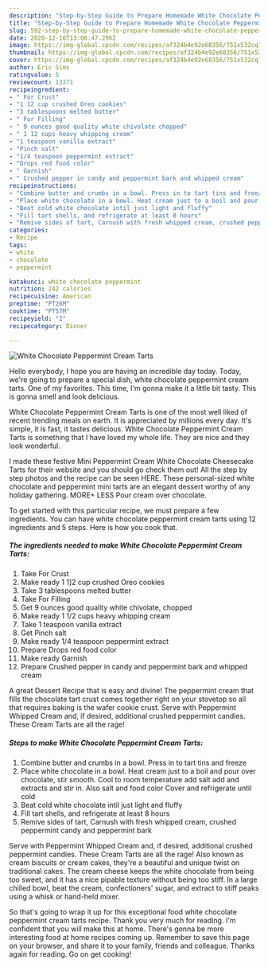 ```yaml
---
description: "Step-by-Step Guide to Prepare Homemade White Chocolate Peppermint Cream Tarts"
title: "Step-by-Step Guide to Prepare Homemade White Chocolate Peppermint Cream Tarts"
slug: 592-step-by-step-guide-to-prepare-homemade-white-chocolate-peppermint-cream-tarts
date: 2020-12-16T13:08:47.296Z
image: https://img-global.cpcdn.com/recipes/af324b4e92e68356/751x532cq70/white-chocolate-peppermint-cream-tarts-recipe-main-photo.jpg
thumbnail: https://img-global.cpcdn.com/recipes/af324b4e92e68356/751x532cq70/white-chocolate-peppermint-cream-tarts-recipe-main-photo.jpg
cover: https://img-global.cpcdn.com/recipes/af324b4e92e68356/751x532cq70/white-chocolate-peppermint-cream-tarts-recipe-main-photo.jpg
author: Eric Sims
ratingvalue: 5
reviewcount: 13271
recipeingredient:
- " For Crust"
- "1 12 cup crushed Oreo cookies"
- "3 tablespoons melted butter"
- " For Filling"
- " 9 ounces good quality white chivolate chopped"
- " 1 12 cups heavy whipping cream"
- "1 teaspoon vanilla extract"
- "Pinch salt"
- "1/4 teaspoon peppermint extract"
- "Drops red food color"
- " Garnish"
- " Crushed pepper in candy and peppermint bark and whipped cream"
recipeinstructions:
- "Combine butter and crumbs in a bowl. Press in to tart tins and freeze"
- "Place white chocolate in a bowl. Heat cream just to a boil and pour over chocolate, stir smooth. Cool to room temperature add salt add and extracts and stir in. Also salt and food color Cover and refrigerate until cold"
- "Beat cold white chocolate intil just light and fluffy"
- "Fill tart shells, and refrigerate at least 8 hours"
- "Remive sides of tart, Carnush with fresh whipped cream, crushed peppermint candy and peppermint bark"
categories:
- Recipe
tags:
- white
- chocolate
- peppermint

katakunci: white chocolate peppermint 
nutrition: 242 calories
recipecuisine: American
preptime: "PT26M"
cooktime: "PT57M"
recipeyield: "2"
recipecategory: Dinner

---
```



![White Chocolate Peppermint Cream Tarts](https://img-global.cpcdn.com/recipes/af324b4e92e68356/751x532cq70/white-chocolate-peppermint-cream-tarts-recipe-main-photo.jpg)

Hello everybody, I hope you are having an incredible day today. Today, we're going to prepare a special dish, white chocolate peppermint cream tarts. One of my favorites. This time, I'm gonna make it a little bit tasty. This is gonna smell and look delicious.

White Chocolate Peppermint Cream Tarts is one of the most well liked of recent trending meals on earth. It is appreciated by millions every day. It's simple, it is fast, it tastes delicious. White Chocolate Peppermint Cream Tarts is something that I have loved my whole life. They are nice and they look wonderful.

I made these festive Mini Peppermint Cream White Chocolate Cheesecake Tarts for their website and you should go check them out! All the step by step photos and the recipe can be seen HERE. These personal-sized white chocolate and peppermint mini tarts are an elegant dessert worthy of any holiday gathering. MORE+ LESS Pour cream over chocolate.


To get started with this particular recipe, we must prepare a few ingredients. You can have white chocolate peppermint cream tarts using 12 ingredients and 5 steps. Here is how you cook that.

<!--inarticleads1-->

##### The ingredients needed to make White Chocolate Peppermint Cream Tarts:

1. Take  For Crust
1. Make ready 1 1]2 cup crushed Oreo cookies
1. Take 3 tablespoons melted butter
1. Take  For Filling
1. Get  9 ounces good quality white chivolate, chopped
1. Make ready  1 1/2 cups heavy whipping cream
1. Take 1 teaspoon vanilla extract
1. Get Pinch salt
1. Make ready 1/4 teaspoon peppermint extract
1. Prepare Drops red food color
1. Make ready  Garnish
1. Prepare  Crushed pepper in candy and peppermint bark and whipped cream


A great Dessert Recipe that is easy and divine! The peppermint cream that fills the chocolate tart crust comes together right on your stovetop so all that requires baking is the wafer cookie crust. Serve with Peppermint Whipped Cream and, if desired, additional crushed peppermint candies. These Cream Tarts are all the rage! 

<!--inarticleads2-->

##### Steps to make White Chocolate Peppermint Cream Tarts:

1. Combine butter and crumbs in a bowl. Press in to tart tins and freeze
1. Place white chocolate in a bowl. Heat cream just to a boil and pour over chocolate, stir smooth. Cool to room temperature add salt add and extracts and stir in. Also salt and food color Cover and refrigerate until cold
1. Beat cold white chocolate intil just light and fluffy
1. Fill tart shells, and refrigerate at least 8 hours
1. Remive sides of tart, Carnush with fresh whipped cream, crushed peppermint candy and peppermint bark


Serve with Peppermint Whipped Cream and, if desired, additional crushed peppermint candies. These Cream Tarts are all the rage! Also known as cream biscuits or cream cakes, they&#39;re a beautiful and unique twist on traditional cakes. The cream cheese keeps the white chocolate from being too sweet, and it has a nice pipable texture without being too stiff. In a large chilled bowl, beat the cream, confectioners&#39; sugar, and extract to stiff peaks using a whisk or hand-held mixer. 

So that's going to wrap it up for this exceptional food white chocolate peppermint cream tarts recipe. Thank you very much for reading. I'm confident that you will make this at home. There's gonna be more interesting food at home recipes coming up. Remember to save this page on your browser, and share it to your family, friends and colleague. Thanks again for reading. Go on get cooking!
